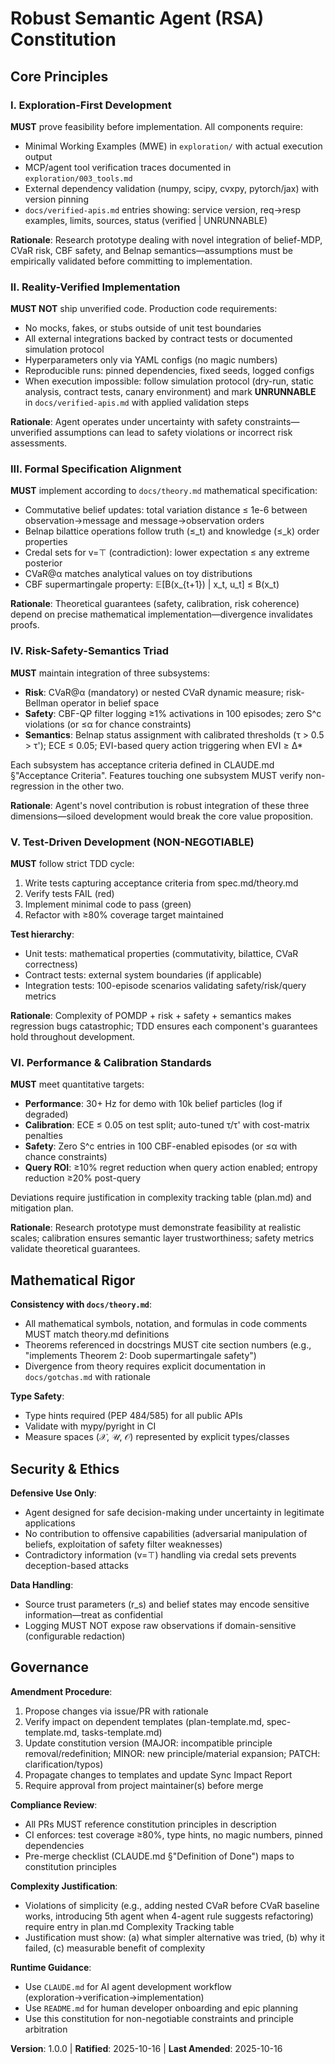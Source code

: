 # Robust Semantic Agent (RSA) Constitution

<!--
Sync Impact Report:
Version change: initial → 1.0.0
Modified principles: N/A (initial constitution)
Added sections:
  - I. Exploration-First Development
  - II. Reality-Verified Implementation
  - III. Formal Specification Alignment
  - IV. Risk-Safety-Semantics Triad
  - V. Test-Driven Development (NON-NEGOTIABLE)
  - VI. Performance & Calibration Standards
  - Mathematical Rigor
  - Security & Ethics
Removed sections: None
Templates requiring updates:
  ✅ plan-template.md - Constitution Check section references this file
  ✅ spec-template.md - Requirements section aligns with principles
  ✅ tasks-template.md - Test-first workflow matches Principle V
Follow-up TODOs: None - all placeholders filled
-->

## Core Principles

### I. Exploration-First Development

**MUST** prove feasibility before implementation. All components require:

- Minimal Working Examples (MWE) in `exploration/` with actual execution output
- MCP/agent tool verification traces documented in `exploration/003_tools.md`
- External dependency validation (numpy, scipy, cvxpy, pytorch/jax) with version pinning
- `docs/verified-apis.md` entries showing: service version, req→resp examples, limits, sources, status (verified | UNRUNNABLE)

**Rationale**: Research prototype dealing with novel integration of belief-MDP, CVaR risk, CBF safety, and Belnap semantics—assumptions must be empirically validated before committing to implementation.

### II. Reality-Verified Implementation

**MUST NOT** ship unverified code. Production code requirements:

- No mocks, fakes, or stubs outside of unit test boundaries
- All external integrations backed by contract tests or documented simulation protocol
- Hyperparameters only via YAML configs (no magic numbers)
- Reproducible runs: pinned dependencies, fixed seeds, logged configs
- When execution impossible: follow simulation protocol (dry-run, static analysis, contract tests, canary environment) and mark **UNRUNNABLE** in `docs/verified-apis.md` with applied validation steps

**Rationale**: Agent operates under uncertainty with safety constraints—unverified assumptions can lead to safety violations or incorrect risk assessments.

### III. Formal Specification Alignment

**MUST** implement according to `docs/theory.md` mathematical specification:

- Commutative belief updates: total variation distance ≤ 1e-6 between observation→message and message→observation orders
- Belnap bilattice operations follow truth (≤_t) and knowledge (≤_k) order properties
- Credal sets for v=⊤ (contradiction): lower expectation ≤ any extreme posterior
- CVaR@α matches analytical values on toy distributions
- CBF supermartingale property: 𝔼[B(x_{t+1}) | x_t, u_t] ≤ B(x_t)

**Rationale**: Theoretical guarantees (safety, calibration, risk coherence) depend on precise mathematical implementation—divergence invalidates proofs.

### IV. Risk-Safety-Semantics Triad

**MUST** maintain integration of three subsystems:

- **Risk**: CVaR@α (mandatory) or nested CVaR dynamic measure; risk-Bellman operator in belief space
- **Safety**: CBF-QP filter logging ≥1% activations in 100 episodes; zero S^c violations (or ≤α for chance constraints)
- **Semantics**: Belnap status assignment with calibrated thresholds (τ > 0.5 > τ'); ECE ≤ 0.05; EVI-based query action triggering when EVI ≥ Δ*

Each subsystem has acceptance criteria defined in CLAUDE.md §"Acceptance Criteria". Features touching one subsystem MUST verify non-regression in the other two.

**Rationale**: Agent's novel contribution is robust integration of these three dimensions—siloed development would break the core value proposition.

### V. Test-Driven Development (NON-NEGOTIABLE)

**MUST** follow strict TDD cycle:

1. Write tests capturing acceptance criteria from spec.md/theory.md
2. Verify tests FAIL (red)
3. Implement minimal code to pass (green)
4. Refactor with ≥80% coverage target maintained

**Test hierarchy**:
- Unit tests: mathematical properties (commutativity, bilattice, CVaR correctness)
- Contract tests: external system boundaries (if applicable)
- Integration tests: 100-episode scenarios validating safety/risk/query metrics

**Rationale**: Complexity of POMDP + risk + safety + semantics makes regression bugs catastrophic; TDD ensures each component's guarantees hold throughout development.

### VI. Performance & Calibration Standards

**MUST** meet quantitative targets:

- **Performance**: 30+ Hz for demo with 10k belief particles (log if degraded)
- **Calibration**: ECE ≤ 0.05 on test split; auto-tuned τ/τ' with cost-matrix penalties
- **Safety**: Zero S^c entries in 100 CBF-enabled episodes (or ≤α with chance constraints)
- **Query ROI**: ≥10% regret reduction when query action enabled; entropy reduction ≥20% post-query

Deviations require justification in complexity tracking table (plan.md) and mitigation plan.

**Rationale**: Research prototype must demonstrate feasibility at realistic scales; calibration ensures semantic layer trustworthiness; safety metrics validate theoretical guarantees.

## Mathematical Rigor

**Consistency with `docs/theory.md`**:
- All mathematical symbols, notation, and formulas in code comments MUST match theory.md definitions
- Theorems referenced in docstrings MUST cite section numbers (e.g., "implements Theorem 2: Doob supermartingale safety")
- Divergence from theory requires explicit documentation in `docs/gotchas.md` with rationale

**Type Safety**:
- Type hints required (PEP 484/585) for all public APIs
- Validate with mypy/pyright in CI
- Measure spaces (𝒳, 𝒰, 𝒪) represented by explicit types/classes

## Security & Ethics

**Defensive Use Only**:
- Agent designed for safe decision-making under uncertainty in legitimate applications
- No contribution to offensive capabilities (adversarial manipulation of beliefs, exploitation of safety filter weaknesses)
- Contradictory information (v=⊤) handling via credal sets prevents deception-based attacks

**Data Handling**:
- Source trust parameters (r_s) and belief states may encode sensitive information—treat as confidential
- Logging MUST NOT expose raw observations if domain-sensitive (configurable redaction)

## Governance

**Amendment Procedure**:
1. Propose changes via issue/PR with rationale
2. Verify impact on dependent templates (plan-template.md, spec-template.md, tasks-template.md)
3. Update constitution version (MAJOR: incompatible principle removal/redefinition; MINOR: new principle/material expansion; PATCH: clarification/typos)
4. Propagate changes to templates and update Sync Impact Report
5. Require approval from project maintainer(s) before merge

**Compliance Review**:
- All PRs MUST reference constitution principles in description
- CI enforces: test coverage ≥80%, type hints, no magic numbers, pinned dependencies
- Pre-merge checklist (CLAUDE.md §"Definition of Done") maps to constitution principles

**Complexity Justification**:
- Violations of simplicity (e.g., adding nested CVaR before CVaR baseline works, introducing 5th agent when 4-agent rule suggests refactoring) require entry in plan.md Complexity Tracking table
- Justification must show: (a) what simpler alternative was tried, (b) why it failed, (c) measurable benefit of complexity

**Runtime Guidance**:
- Use `CLAUDE.md` for AI agent development workflow (exploration→verification→implementation)
- Use `README.md` for human developer onboarding and epic planning
- Use this constitution for non-negotiable constraints and principle arbitration

**Version**: 1.0.0 | **Ratified**: 2025-10-16 | **Last Amended**: 2025-10-16
